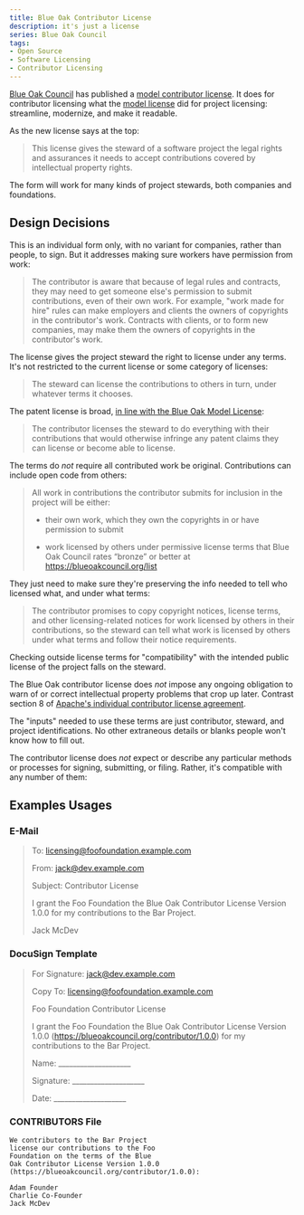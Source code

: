 ```yaml
---
title: Blue Oak Contributor License
description: it's just a license
series: Blue Oak Council
tags:
- Open Source
- Software Licensing
- Contributor Licensing
---
```


[Blue Oak Council](https://blueoakcouncil.org) has published a [model contributor license](https://blueoakcouncil.org/contributor/1.0.0).  It does for contributor licensing what the [model license](https://blueoakcouncil.org/license/1.0.0) did for project licensing: streamline, modernize, and make it readable.

As the new license says at the top:

> This license gives the steward of a software project the legal rights and assurances it needs to accept contributions covered by intellectual property rights.

The form will work for many kinds of project stewards, both companies and foundations.

## Design Decisions

This is an individual form only, with no variant for companies, rather than people, to sign.  But it addresses making sure workers have permission from work:

> The contributor is aware that because of legal rules and contracts, they may need to get someone else's permission to submit contributions, even of their own work.  For example, "work made for hire" rules can make employers and clients the owners of copyrights in the contributor's work.  Contracts with clients, or to form new companies, may make them the owners of copyrights in the contributor's work.

The license gives the project steward the right to license under any terms.  It's not restricted to the current license or some category of licenses:

> The steward can license the contributions to others in turn, under whatever terms it chooses.

The patent license is broad, [in line with the Blue Oak Model License](https://blueoakcouncil.org/license/1.0.0#patent):

> The contributor licenses the steward to do everything with their contributions that would otherwise infringe any patent claims they can license or become able to license.

The terms do _not_ require all contributed work be original.  Contributions can include open code from others:

> All work in contributions the contributor submits for inclusion in the project will be either:
>
> - their own work, which they own the copyrights in or have permission to submit
>
> - work licensed by others under permissive license terms that Blue Oak Council rates “bronze” or better at <https://blueoakcouncil.org/list>

They just need to make sure they're preserving the info needed to tell who licensed what, and under what terms:

> The contributor promises to copy copyright notices, license terms, and other licensing-related notices for work licensed by others in their contributions, so the steward can tell what work is licensed by others under what terms and follow their notice requirements.

Checking outside license terms for "compatibility" with the intended public license of the project falls on the steward.

The Blue Oak contributor license does _not_ impose any ongoing obligation to warn of or correct intellectual property problems that crop up later.  Contrast section 8 of [Apache's individual contributor license agreement](https://www.apache.org/licenses/icla.pdf).

The "inputs" needed to use these terms are just contributor, steward, and project identifications.  No other extraneous details or blanks people won't know how to fill out.

The contributor license does _not_ expect or describe any particular methods or processes for signing, submitting, or filing.  Rather, it's compatible with any number of them:

## Examples Usages

### E-Mail
> To: licensing@foofoundation.example.com
>
> From: jack@dev.example.com
>
> Subject: Contributor License
>
> I grant the Foo Foundation the Blue Oak Contributor License Version 1.0.0 for my contributions to the Bar Project.
>
> Jack McDev

### DocuSign Template
> For Signature: jack@dev.example.com
>
> Copy To: licensing@foofoundation.example.com
>
> Foo Foundation Contributor License
>
> I grant the Foo Foundation the Blue Oak Contributor License Version 1.0.0 (https://blueoakcouncil.org/contributor/1.0.0) for my contributions to the Bar Project.
>
> Name:   ____________________
>
> Signature:  ____________________
>
> Date:   ____________________

### CONTRIBUTORS File

```
We contributors to the Bar Project
license our contributions to the Foo
Foundation on the terms of the Blue
Oak Contributor License Version 1.0.0
(https://blueoakcouncil.org/contributor/1.0.0):

Adam Founder
Charlie Co-Founder
Jack McDev
```
